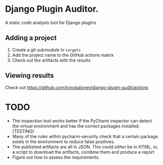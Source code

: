 # Django Plugin Auditor.

A static code analysis tool for Django plugins

## Adding a project 

1. Create a git submodule in `targets`
2. Add the project name to the GitHub actions matrix
3. Check out the artifacts with the results

## Viewing results

Check out 
https://github.com/tonybaloney/django-plugin-audit/actions

# TODO

* The inspection tool works better if the PyCharm inspector can detect the virtual environment and has the correct packages installed. (TESTING)
* Many of the rules within pycharm-security check that a certain package exists in the environment to reduce false positives.
* The published artifacts are all in JSON. This could _either_ be in HTML, or, a script to download the artifacts, combine them and produce a report
* Figure out how to assess the requirements. 
